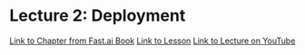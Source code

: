 # Lecture 2: Deployment

[Link to Chapter from Fast.ai Book](https://colab.research.google.com/github/fastai/fastbook/blob/master/02_production.ipynb)
[Link to Lesson](https://course.fast.ai/Lessons/lesson2.html)
[Link to Lecture on YouTube](https://youtu.be/F4tvM4Vb3A0)